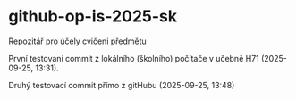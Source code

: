 # github-op-is-2025-sk
Repozitář pro účely cvičeni předmětu 

První testovaní commit z lokálního (školního) počítače v učebně H71 (2025-09-25, 13:31).

Druhý testovací commit přímo z gitHubu (2025-09-25, 13:48)
